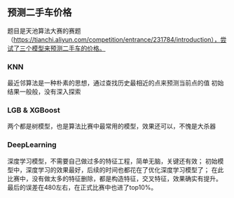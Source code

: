 ## 预测二手车价格
题目是天池算法大赛的赛题（https://tianchi.aliyun.com/competition/entrance/231784/introduction），尝试了三个模型来预测二手车的价格。

### KNN
最近邻算法是一种朴素的思想，通过查找历史最相近的点来预测当前点的值
初始结果一般般，没有深入探索

### LGB & XGBoost
两个都是树模型，也是算法比赛中最常用的模型，效果还可以，不愧是大杀器

### DeepLearning
深度学习模型，不需要自己做过多的特征工程，简单无脑，关键还有效；
初始模型中，深度学习的效果最好，后续的时间也都花在了优化深度学习模型了；
在此比赛中，没有做太多的特征删除，都是构造特征，交叉特征，效果确实有提升。
最后的误差在480左右，在正式比赛中也进了top10%。

